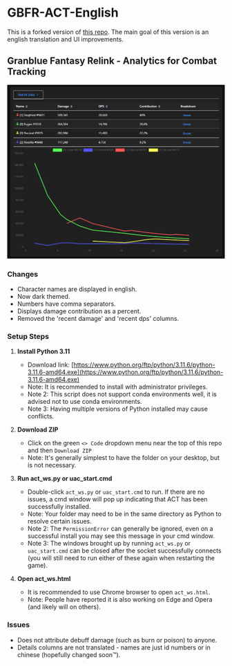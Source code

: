 # GBFR-ACT-English

This is a forked version of [this repo](https://github.com/nyaoouo/GBFR-ACT).
The main goal of this version is an english translation and UI improvements.

## Granblue Fantasy Relink - Analytics for Combat Tracking

![img](./demo.png)

### Changes

   - Character names are displayed in english.
   - Now dark themed.
   - Numbers have comma separators.
   - Displays damage contribution as a percent.
   - Removed the 'recent damage' and 'recent dps' columns.

### Setup Steps

1. **Install Python 3.11**
   - Download link: [https://www.python.org/ftp/python/3.11.6/python-3.11.6-amd64.exe](https://www.python.org/ftp/python/3.11.6/python-3.11.6-amd64.exe)
   - Note: It is recommended to install with administrator privileges.
   - Note 2: This script does not support conda environments well, it is advised not to use conda environments.
   - Note 3: Having multiple versions of Python installed may cause conflicts.

2. **Download ZIP**
   - Click on the green `<> Code` dropdown menu near the top of this repo and then `Download ZIP`
   - Note: It's generally simplest to have the folder on your desktop, but is not necessary.

3. **Run act_ws.py or uac_start.cmd**
   - Double-click `act_ws.py` or `uac_start.cmd` to run. If there are no issues, a cmd window will pop up indicating that ACT has been successfully installed.
   - Note: Your folder may need to be in the same directory as Python to resolve certain issues.
   - Note 2: The `PermissionError` can generally be ignored, even on a successful install you may see this message in your cmd window.
   - Note 3: The windows brought up by running `act_ws.py` or `uac_start.cmd` can be closed after the socket successfully connects (you will still need to run either of these again when restarting the game).

4. **Open act_ws.html**
   - It is recommended to use Chrome browser to open `act_ws.html`.
   - Note: People have reported it is also working on Edge and Opera (and likely will on others).
  
### Issues
   - Does not attribute debuff damage (such as burn or poison) to anyone.
   - Details columns are not translated - names are just id numbers or in chinese (hopefully changed soon:tm:).